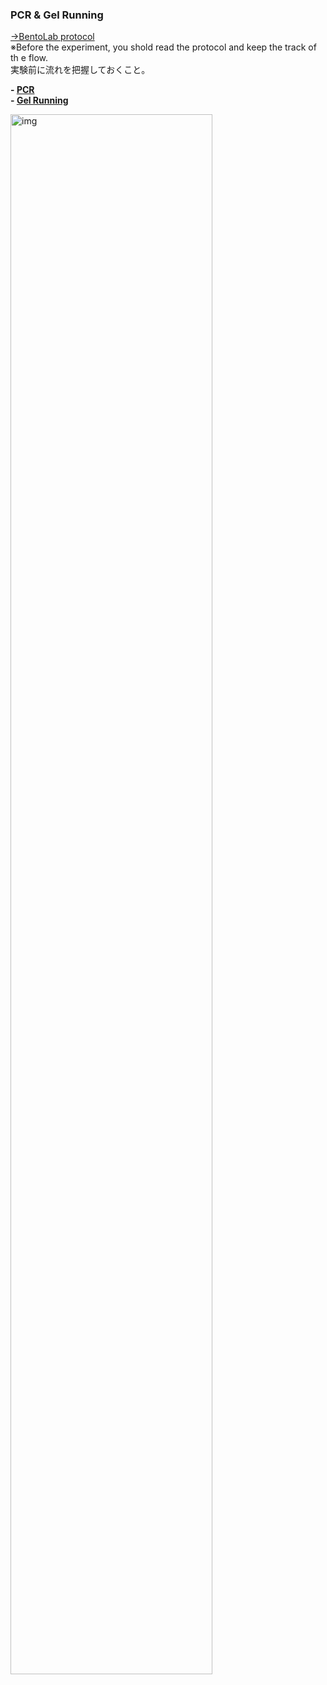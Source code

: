 ### PCR & Gel Running

[→BentoLab protocol](https://bento.bio/protocol/biotechnology-101/)<br>
※Before the experiment, you shold read the protocol and keep the track of th e flow. <br>
実験前に流れを把握しておくこと。

**- [PCR](pcr/index.md)**<br>
**- [Gel Running](gel/index.md)**

<img width="80%" alt="img" src="images/IMG_4486.jpeg">